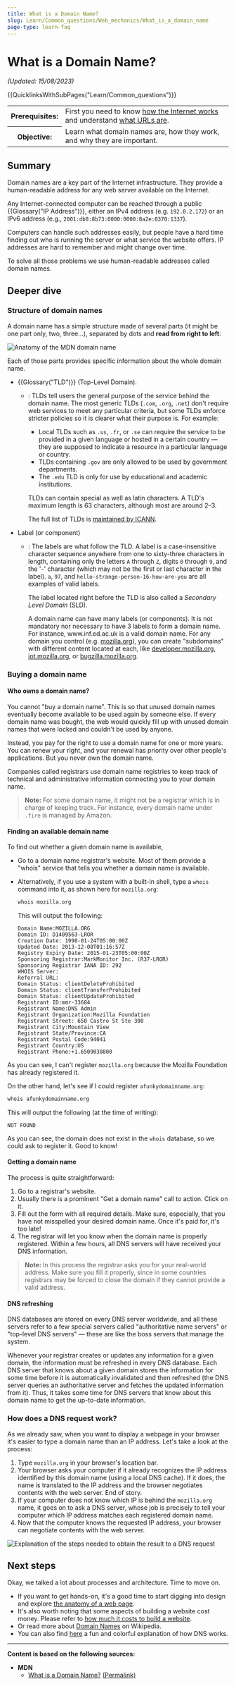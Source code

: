```yaml
---
title: What is a Domain Name?
slug: Learn/Common_questions/Web_mechanics/What_is_a_domain_name
page-type: learn-faq
---
```


# What is a Domain Name?

_(Updated: 15/08/2023)_

{{QuicklinksWithSubPages("Learn/Common_questions")}}

<table>
  <tbody>
    <tr>
      <th scope="row">Prerequisites:</th>
      <td>
        First you need to know
        <a href="/en-US/docs/Learn/Common_questions/Web_mechanics/How_does_the_Internet_work"
          >how the Internet works</a
        >
        and understand
        <a href="/en-US/docs/Learn/Common_questions/Web_mechanics/What_is_a_URL"
          >what URLs are</a
        >.
      </td>
    </tr>
    <tr>
      <th scope="row">Objective:</th>
      <td>
        Learn what domain names are, how they work, and why they are important.
      </td>
    </tr>
  </tbody>
</table>

## Summary

Domain names are a key part of the Internet infrastructure. They provide a human-readable address for any web server available on the Internet.

Any Internet-connected computer can be reached through a public {{Glossary("IP Address")}}, either an IPv4 address (e.g. `192.0.2.172`) or an IPv6 address (e.g., `2001:db8:8b73:0000:0000:8a2e:0370:1337`).

Computers can handle such addresses easily, but people have a hard time finding out who is running the server or what service the website offers. IP addresses are hard to remember and might change over time.

To solve all those problems we use human-readable addresses called domain names.

## Deeper dive

### Structure of domain names

A domain name has a simple structure made of several parts (it might be one part only, two, three…), separated by dots and **read from right to left**:

![Anatomy of the MDN domain name](structure.png)

Each of those parts provides specific information about the whole domain name.

- {{Glossary("TLD")}} (Top-Level Domain).

  - : TLDs tell users the general purpose of the service behind the domain name. The most generic TLDs (`.com`, `.org`, `.net`) don't require web services to meet any particular criteria, but some TLDs enforce stricter policies so it is clearer what their purpose is. For example:

    - Local TLDs such as `.us`, `.fr`, or `.se` can require the service to be provided in a given language or hosted in a certain country — they are supposed to indicate a resource in a particular language or country.
    - TLDs containing `.gov` are only allowed to be used by government departments.
    - The `.edu` TLD is only for use by educational and academic institutions.

    TLDs can contain special as well as latin characters. A TLD's maximum length is 63 characters, although most are around 2–3.

    The full list of TLDs is [maintained by ICANN](https://www.icann.org/resources/pages/tlds-2012-02-25-en).

- Label (or component)

  - : The labels are what follow the TLD. A label is a case-insensitive character sequence anywhere from one to sixty-three characters in length, containing only the letters `A` through `Z`, digits `0` through `9`, and the '-' character (which may not be the first or last character in the label). `a`, `97`, and `hello-strange-person-16-how-are-you` are all examples of valid labels.

    The label located right before the TLD is also called a _Secondary Level Domain_ (SLD).

    A domain name can have many labels (or components). It is not mandatory nor necessary to have 3 labels to form a domain name. For instance, www\.inf.ed.ac.uk is a valid domain name. For any domain you control (e.g. [mozilla.org](https://www.mozilla.org/en-US/)), you can create "subdomains" with different content located at each, like [developer.mozilla.org](/), [iot.mozilla.org](https://iot.mozilla.org/), or [bugzilla.mozilla.org](https://bugzilla.mozilla.org).

### Buying a domain name

#### Who owns a domain name?

You cannot "buy a domain name". This is so that unused domain names eventually become available to be used again by someone else. If every domain name was bought, the web would quickly fill up with unused domain names that were locked and couldn't be used by anyone.

Instead, you pay for the right to use a domain name for one or more years. You can renew your right, and your renewal has priority over other people's applications. But you never own the domain name.

Companies called registrars use domain name registries to keep track of technical and administrative information connecting you to your domain name.

> **Note:** For some domain name, it might not be a registrar which is in charge of keeping track. For instance, every domain name under `.fire` is managed by Amazon.

#### Finding an available domain name

To find out whether a given domain name is available,

- Go to a domain name registrar's website. Most of them provide a "whois" service that tells you whether a domain name is available.
- Alternatively, if you use a system with a built-in shell, type a `whois` command into it, as shown here for `mozilla.org`:

  ```bash
  whois mozilla.org
  ```

  This will output the following:

  ```plain
  Domain Name:MOZILLA.ORG
  Domain ID: D1409563-LROR
  Creation Date: 1998-01-24T05:00:00Z
  Updated Date: 2013-12-08T01:16:57Z
  Registry Expiry Date: 2015-01-23T05:00:00Z
  Sponsoring Registrar:MarkMonitor Inc. (R37-LROR)
  Sponsoring Registrar IANA ID: 292
  WHOIS Server:
  Referral URL:
  Domain Status: clientDeleteProhibited
  Domain Status: clientTransferProhibited
  Domain Status: clientUpdateProhibited
  Registrant ID:mmr-33684
  Registrant Name:DNS Admin
  Registrant Organization:Mozilla Foundation
  Registrant Street: 650 Castro St Ste 300
  Registrant City:Mountain View
  Registrant State/Province:CA
  Registrant Postal Code:94041
  Registrant Country:US
  Registrant Phone:+1.6509030800
  ```

As you can see, I can't register `mozilla.org` because the Mozilla Foundation has already registered it.

On the other hand, let's see if I could register `afunkydomainname.org`:

```bash
whois afunkydomainname.org
```

This will output the following (at the time of writing):

```plain
NOT FOUND
```

As you can see, the domain does not exist in the `whois` database, so we could ask to register it. Good to know!

#### Getting a domain name

The process is quite straightforward:

1. Go to a registrar's website.
2. Usually there is a prominent "Get a domain name" call to action. Click on it.
3. Fill out the form with all required details. Make sure, especially, that you have not misspelled your desired domain name. Once it's paid for, it's too late!
4. The registrar will let you know when the domain name is properly registered. Within a few hours, all DNS servers will have received your DNS information.

> **Note:** In this process the registrar asks you for your real-world address. Make sure you fill it properly, since in some countries registrars may be forced to close the domain if they cannot provide a valid address.

#### DNS refreshing

DNS databases are stored on every DNS server worldwide, and all these servers refer to a few special servers called "authoritative name servers" or "top-level DNS servers" — these are like the boss servers that manage the system.

Whenever your registrar creates or updates any information for a given domain, the information must be refreshed in every DNS database. Each DNS server that knows about a given domain stores the information for some time before it is automatically invalidated and then refreshed (the DNS server queries an authoritative server and fetches the updated information from it). Thus, it takes some time for DNS servers that know about this domain name to get the up-to-date information.

### How does a DNS request work?

As we already saw, when you want to display a webpage in your browser it's easier to type a domain name than an IP address. Let's take a look at the process:

1. Type `mozilla.org` in your browser's location bar.
2. Your browser asks your computer if it already recognizes the IP address identified by this domain name (using a local DNS cache). If it does, the name is translated to the IP address and the browser negotiates contents with the web server. End of story.
3. If your computer does not know which IP is behind the `mozilla.org` name, it goes on to ask a DNS server, whose job is precisely to tell your computer which IP address matches each registered domain name.
4. Now that the computer knows the requested IP address, your browser can negotiate contents with the web server.

![Explanation of the steps needed to obtain the result to a DNS request](2014-10-dns-request2.png)

## Next steps

Okay, we talked a lot about processes and architecture. Time to move on.

- If you want to get hands-on, it's a good time to start digging into design and explore [the anatomy of a web page](/en-US/docs/Learn/Common_questions/Design_and_accessibility/Common_web_layouts).
- It's also worth noting that some aspects of building a website cost money. Please refer to [how much it costs to build a website](/en-US/docs/Learn/Common_questions/Tools_and_setup/How_much_does_it_cost).
- Or read more about [Domain Names](https://en.wikipedia.org/wiki/Domain_name) on Wikipedia.
- You can also find [here](https://howdns.works/) a fun and colorful explanation of how DNS works.

---

**Content is based on the following sources:**

- **MDN**
    - [What is a Domain Name?](https://developer.mozilla.org/en-US/docs/Learn/Common_questions/Web_mechanics/What_is_a_domain_name) [(Permalink)](https://github.com/mdn/content/blob/ebe9eac8d6d9e677583c08752766170fb8af274b/files/en-us/learn/common_questions/web_mechanics/what_is_a_domain_name/index.md)